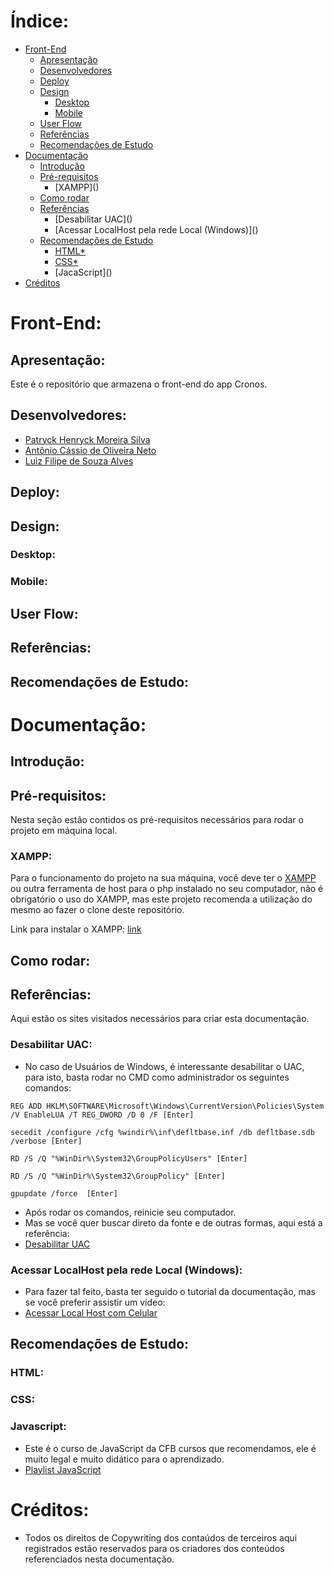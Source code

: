 # Índice:
- [Front-End](#front-end)
  - [Apresentação](#apresentação)
  - [Desenvolvedores](#desenvolvedores)
  - [Deploy](#deploy)
  - [Design](#design)
    - [Desktop](#desktop)
    - [Mobile](#mobile)
  - [User Flow](#user-flow)
  - [Referências](#referências)
  - [Recomendações de Estudo](#recomendações-de-estudo)
- [Documentação](#documentação)
  - [Introdução](#introdução)
  - [Pré-requisitos](#pré-requisitos)
    - [XAMPP\]()
  - [Como rodar](#como-rodar)
  - [Referências](#referências-1)
    - [Desabilitar UAC\]()
    - [Acessar LocalHost pela rede Local (Windows)\]()
  - [Recomendações de Estudo](#recomendações-de-estudo-1)
    - [HTML\*]()
    - [CSS\*]()
    - [JacaScript\]()
- [Créditos](#créditos)
    
# Front-End:

## Apresentação:
Este é o repositório que armazena o front-end do app Cronos.

## Desenvolvedores:
- [Patryck Henryck Moreira Silva](https://github.com/PHmore)
- [Antônio Cássio de Oliveira Neto]()
- [Luiz Filipe de Souza Alves](https://github.com/LuFi-1227)

## Deploy:

## Design:

### Desktop:

### Mobile:

## User Flow:

## Referências:

## Recomendações de Estudo:

# Documentação:

## Introdução:

## Pré-requisitos:
Nesta seção estão contidos os pré-requisitos necessários para rodar o projeto em máquina local.

### XAMPP:
Para o funcionamento do projeto na sua máquina, você deve ter o [XAMPP](https://www.apachefriends.org/pt_br/download.html) ou outra ferramenta de host para o php instalado no seu computador, não é obrigatório o uso do XAMPP, mas este projeto recomenda a utilização do mesmo ao fazer o clone deste repositório.

Link para instalar o XAMPP:
[link](https://www.apachefriends.org/pt_br/download.html)

## Como rodar:

## Referências:
Aqui estão os sites visitados necessários para criar esta documentação.

### Desabilitar UAC:
- No caso de Usuários de Windows, é interessante desabilitar o UAC, para isto, basta rodar no CMD como administrador os seguintes comandos:
```
REG ADD HKLM\SOFTWARE\Microsoft\Windows\CurrentVersion\Policies\System /V EnableLUA /T REG_DWORD /D 0 /F [Enter]

secedit /configure /cfg %windir%\inf\defltbase.inf /db defltbase.sdb /verbose [Enter]

RD /S /Q "%WinDir%\System32\GroupPolicyUsers" [Enter]

RD /S /Q "%WinDir%\System32\GroupPolicy" [Enter]

gpupdate /force  [Enter]
```
- Após rodar os comandos, reinicie seu computador.
- Mas se você quer buscar direto da fonte e de outras formas, aqui está a referência:
- [Desabilitar UAC](https://answers.microsoft.com/pt-br/windows/forum/all/desabilitar-uac/e2fe1321-e984-4075-9e8c-2a683afe7a3b)

### Acessar LocalHost pela rede Local (Windows):
- Para fazer tal feito, basta ter seguido o tutorial da documentação, mas se você preferir assistir um vídeo:
- [Acessar Local Host com Celular](https://www.youtube.com/watch?v=L6pn7S699zQ)
  
## Recomendações de Estudo:

### HTML:

### CSS:

### Javascript:
- Este é o curso de JavaScript da CFB cursos que recomendamos, ele é muito legal e muito didático para o aprendizado.
- [Playlist JavaScript](https://www.youtube.com/watch?v=E4DBTqgxHGM&list=PLx4x_zx8csUg_AxxbVWHEyAJ6cBdsYc0T&index=1)

# Créditos:
- Todos os direitos de Copywriting dos contaúdos de terceiros aqui registrados estão reservados para os criadores dos conteúdos referenciados nesta documentação.
